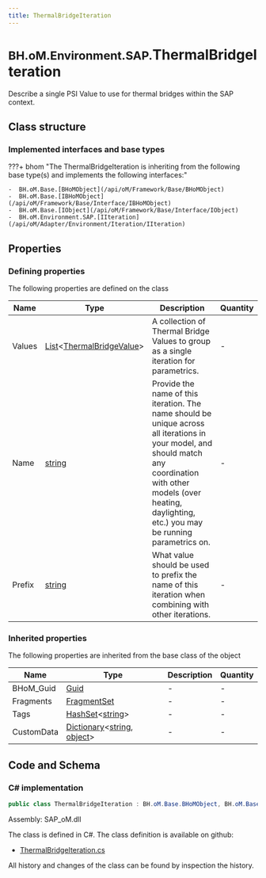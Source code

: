 ```yaml
---
title: ThermalBridgeIteration
---
```


# <small>BH.oM.Environment.SAP.</small>**ThermalBridgeIteration**

Describe a single PSI Value to use for thermal bridges within the SAP context.

## Class structure

### Implemented interfaces and base types

???+ bhom "The ThermalBridgeIteration is inheriting from the following base type(s) and implements the following interfaces:"

    -  BH.oM.Base.[BHoMObject](/api/oM/Framework/Base/BHoMObject)
    -  BH.oM.Base.[IBHoMObject](/api/oM/Framework/Base/Interface/IBHoMObject)
    -  BH.oM.Base.[IObject](/api/oM/Framework/Base/Interface/IObject)
    -  BH.oM.Environment.SAP.[IIteration](/api/oM/Adapter/Environment/Iteration/IIteration)


## Properties



### Defining properties

The following properties are defined on the class

| Name             | Type             | Description      | Quantity         |
|------------------|------------------|------------------|------------------|
| Values | [List](https://learn.microsoft.com/en-us/dotnet/api/System.Collections.Generic.List-1?view=netstandard-2.0)&lt;[ThermalBridgeValue](/api/oM/Adapter/Environment/Iteration/ThermalBridgeValue)&gt; | A collection of Thermal Bridge Values to group as a single iteration for parametrics. | - |
| Name | [string](https://learn.microsoft.com/en-us/dotnet/api/System.String?view=netstandard-2.0) | Provide the name of this iteration. The name should be unique across all iterations in your model, and should match any coordination with other models (over heating, daylighting, etc.) you may be running parametrics on. | - |
| Prefix | [string](https://learn.microsoft.com/en-us/dotnet/api/System.String?view=netstandard-2.0) | What value should be used to prefix the name of this iteration when combining with other iterations. | - |


### Inherited properties
The following properties are inherited from the base class of the object

| Name             | Type             | Description      | Quantity         |
|------------------|------------------|------------------|------------------|
| BHoM_Guid | [Guid](https://learn.microsoft.com/en-us/dotnet/api/System.Guid?view=netstandard-2.0) | - | - |
| Fragments | [FragmentSet](/api/oM/Framework/Base/FragmentSet) | - | - |
| Tags | [HashSet](https://learn.microsoft.com/en-us/dotnet/api/System.Collections.Generic.HashSet-1?view=netstandard-2.0)&lt;[string](https://learn.microsoft.com/en-us/dotnet/api/System.String?view=netstandard-2.0)&gt; | - | - |
| CustomData | [Dictionary](https://learn.microsoft.com/en-us/dotnet/api/System.Collections.Generic.Dictionary-2?view=netstandard-2.0)&lt;[string](https://learn.microsoft.com/en-us/dotnet/api/System.String?view=netstandard-2.0), [object](https://learn.microsoft.com/en-us/dotnet/api/System.Object?view=netstandard-2.0)&gt; | - | - |


## Code and Schema

### C# implementation

``` C# title="C#"
public class ThermalBridgeIteration : BH.oM.Base.BHoMObject, BH.oM.Base.IBHoMObject, BH.oM.Base.IObject, BH.oM.Environment.SAP.IIteration
```

Assembly: SAP_oM.dll

The class is defined in C#. The class definition is available on github:

- [ThermalBridgeIteration.cs](https://github.com/BHoM/SAP_Toolkit/blob/develop/SAP_oM/Iteration\ThermalBridgeIteration.cs)

All history and changes of the class can be found by inspection the history.
